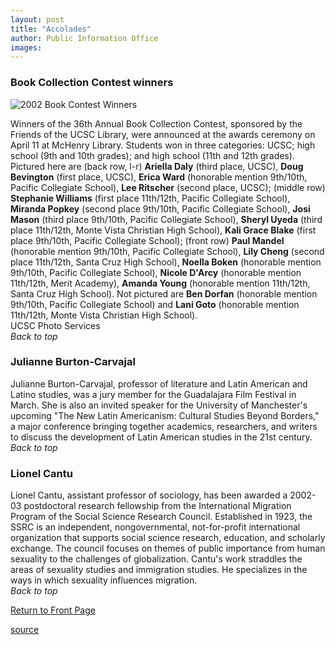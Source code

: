 ```yaml
---
layout: post
title: "Accolades"
author: Public Information Office
images:
---
```


### **Book Collection Contest winners**

![2002 Book Contest Winners][1]

Winners of the 36th Annual Book Collection Contest, sponsored by the Friends of the UCSC Library, were announced at the awards ceremony on April 11 at McHenry Library. Students won in three categories: UCSC; high school (9th and 10th grades); and high school (11th and 12th grades). Pictured here are (back row, l-r) **Ariella Daly** (third place, UCSC), **Doug Bevington** (first place, UCSC), **Erica Ward** (honorable mention 9th/10th, Pacific Collegiate School), **Lee Ritscher** (second place, UCSC); (middle row) **Stephanie Williams** (first place 11th/12th, Pacific Collegiate School), **Miranda Popkey** (second place 9th/10th, Pacific Collegiate School), **Josi Mason** (third place 9th/10th, Pacific Collegiate School), **Sheryl Uyeda** (third place 11th/12th, Monte Vista Christian High School), **Kali Grace Blake** (first place 9th/10th, Pacific Collegiate School); (front row) **Paul Mandel** (honorable mention 9th/10th, Pacific Collegiate School), **Lily Cheng** (second place 11th/12th, Santa Cruz High School), **Noella Boken** (honorable mention 9th/10th, Pacific Collegiate School), **Nicole D'Arcy** (honorable mention 11th/12th, Merit Academy), **Amanda Young** (honorable mention 11th/12th, Santa Cruz High School). Not pictured are **Ben Dorfan** (honorable mention 9th/10th, Pacific Collegiate School) and **Lani Goto** (honorable mention 11th/12th, Monte Vista Christian High School).  
UCSC Photo Services  
_Back to top_

### Julianne Burton-Carvajal

Julianne Burton-Carvajal, professor of literature and Latin American and Latino studies, was a jury member for the Guadalajara Film Festival in March. She is also an invited speaker for the University of Manchester's upcoming "The New Latin Americanism: Cultural Studies Beyond Borders," a major conference bringing together academics, researchers, and writers to discuss the development of Latin American studies in the 21st century.  
_Back to top_

### Lionel Cantu

Lionel Cantu, assistant professor of sociology, has been awarded a 2002-03 postdoctoral research fellowship from the International Migration Program of the Social Science Research Council. Established in 1923, the SSRC is an independent, nongovernmental, not-for-profit international organization that supports social science research, education, and scholarly exchange. The council focuses on themes of public importance from human sexuality to the challenges of globalization. Cantu's work straddles the areas of sexuality studies and immigration studies. He specializes in the ways in which sexuality influences migration.  
_Back to top_

[Return to Front Page  
][2]  

[1]: ../art/book_winners.380.jpg
[2]: ../../index.html

[source](http://www1.ucsc.edu/currents/01-02/04-22/accolades.html "Permalink to accolades")
